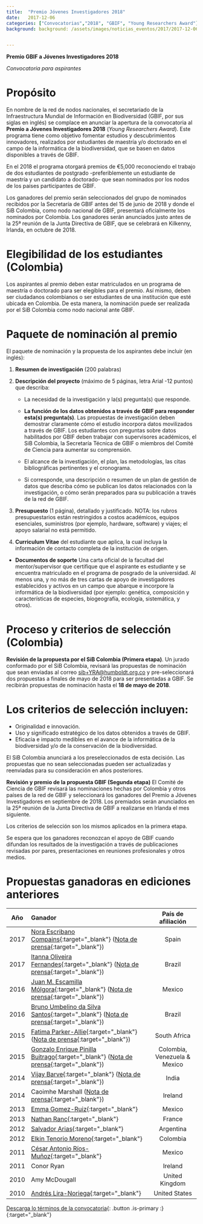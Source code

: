 ```yaml
---
title:  "Premio Jóvenes Investigadores 2018"
date:   2017-12-06
categories: ["Convocatorias","2018", "GBIF", "Young Researchers Award"]
background: background: /assets/images/noticias_eventos/2017/2017-12-06-convocatoria-jovenes-investigadores.png


---
```


**Premio GBIF a Jóvenes Investigadores 2018**

*Convocatoria para aspirantes*

# Propósito

En nombre de la red de nodos nacionales, el secretariado de la Infraestructura Mundial de Información en Biodiversidad (GBIF, por sus siglas en inglés) se complace en anunciar la apertura de la convocatoria al **Premio a Jóvenes Investigadores 2018** (*Young Researchers Award*). Este programa tiene como objetivo fomentar estudios y descubrimientos innovadores, realizados por estudiantes de maestría y/o doctorado en el campo de la informática de la biodiversidad, que se basen en datos disponibles a través de GBIF.  

En el 2018 el programa otorgará premios de €5,000 reconociendo el trabajo de dos estudiantes de postgrado -preferiblemente un estudiante de maestría y un candidato a doctorado- que sean nominados por los nodos de los países participantes de GBIF.  

Los ganadores del premio serán seleccionados del grupo de nominados recibidos por la Secretaría de GBIF antes del 15 de junio de 2018 y donde el SiB Colombia, como nodo nacional de GBIF, presentará oficialmente los nominados por Colombia. Los ganadores serán anunciados justo antes de la 25ª reunión de la Junta Directiva de GBIF, que se celebrará en Kilkenny, Irlanda, en octubre de 2018.  

# Elegibilidad de los estudiantes (Colombia)

Los aspirantes al premio deben estar matriculados en un programa de maestría o doctorado para ser elegibles para el premio. Así mismo, deben ser ciudadanos colombianos o ser estudiantes de una institución que esté ubicada en Colombia. De esta manera, la nominación puede ser realizada por el SiB Colombia como nodo nacional ante GBIF.  

# Paquete de nominación al premio

El paquete de nominación y la propuesta de los aspirantes debe incluir (en inglés):

1. **Resumen de investigación** (200 palabras)  
2. **Descripción del proyecto** (máximo de 5 páginas, letra Arial -12 puntos) que describa:
    + La necesidad de la investigación y la(s) pregunta(s) que responde. 
    + **La función de los datos obtenidos a través de GBIF para responder esta(s) pregunta(s)**. Las propuestas de investigación deben demostrar claramente cómo el estudio incorpora datos movilizados a través de GBIF. Los estudiantes con preguntas sobre datos habilitados por GBIF deben trabajar con supervisores académicos, el SiB Colombia, la Secretaría Técnica de GBIF o miembros del Comité de Ciencia para aumentar su comprensión.  

    + El alcance de la investigación, el plan, las metodologías, las citas bibliográficas pertinentes y el cronograma.  
    + Si corresponde, una descripción o resumen de un plan de gestión de datos que describa cómo se publican los datos relacionados con la investigación, o cómo serán preparados para su publicación a través de la red de GBIF.  

3.   **Presupuesto** (1 página), detallado y justificado. NOTA: los rubros presupuestarios están restringidos a costos académicos, equipos esenciales, suministros (por ejemplo, hardware, software) y viajes; el apoyo salarial no está permitido.
4.   **Curriculum Vitae** del estudiante que aplica, la cual incluya la información de contacto completa de la institución de origen.
 

* **Documentos de soporte**
Una carta oficial de la facultad del mentor/supervisor que certifique que el aspirante es estudiante y se encuentra matriculado en el programa de posgrado de la universidad.
Al menos una, y no más de tres cartas de apoyo de investigadores establecidos y activos en un campo que abarque e incorpore la informática de la biodiversidad (por ejemplo: genética, composición y características de especies, biogeografía, ecología, sistemática, y otros).  
 

# Proceso y criterios de selección (Colombia)

**Revisión de la propuesta por el SiB Colombia (Primera etapa)**. Un jurado conformado por el SiB Colombia, revisará las propuestas de nominación que sean enviadas al correo sib+YRA@humboldt.org.co y pre-seleccionará dos propuestas a finales de mayo de 2018 para ser presentadas a GBIF. Se recibirán propuestas de nominación hasta el **18 de mayo de 2018**.

# Los criterios de selección incluyen:

+ Originalidad e innovación.
+ Uso y significado estratégico de los datos obtenidos a través de GBIF.
+ Eficacia e impacto medibles en el avance de la informática de la biodiversidad y/o de la conservación de la biodiversidad.

El SiB Colombia anunciará a los preseleccionados de esta decisión.
Las propuestas que no sean seleccionadas pueden ser actualizadas y reenviadas para su consideración en años posteriores.

**Revisión y premio de la propuesta GBIF (Segunda etapa)**
El Comité de Ciencia de GBIF revisará las nominaciones hechas por Colombia y otros países de la red de GBIF y seleccionará los ganadores del Premio a Jóvenes Investigadores en septiembre de 2018. Los premiados serán anunciados en la 25ª reunión de la Junta Directiva de GBIF a realizarse en Irlanda el mes siguiente.  

Los criterios de selección son los mismos aplicados en la primera etapa.  

Se espera que los ganadores reconozcan el apoyo de GBIF cuando difundan los resultados de la investigación a través de publicaciones revisadas por pares, presentaciones en reuniones profesionales y otros medios.  

# Propuestas ganadoras en ediciones anteriores

| Año       | Ganador         | País de afiliación  |
| ------------- |:-------------|:-----:|
| 2017 | [Nora Escribano Compains](https://orcid.org/0000-0002-7863-4463){:target="_blank"} ([Nota de prensa](https://www.gbif.org/news/2F6AvopIH6Kw2cKMak6qUM/){:target="_blank"}) | Spain |
| 2017 | [Itanna Oliveira Fernandes](https://orcid.org/0000-0003-1619-4201){:target="_blank"} ([Nota de prensa](https://www.gbif.org/news/5dtOd7KtLik6kAKg44YIK8/){:target="_blank"}) | Brazil |
| 2016 | [Juan M. Escamilla Mólgora](https://orcid.org/0000-0002-3682-9828){:target="_blank"} ([Nota de prensa](https://www.gbif.org/news/82856/){:target="_blank"}) | Mexico |
| 2016 | [Bruno Umbelino da Silva Santos](https://orcid.org/0000-0002-7602-8400){:target="_blank"} ([Nota de prensa](https://www.gbif.org/news/82855/){:target="_blank"}) | Brazil |
| 2015 | [Fatima Parker-Allie](https://orcid.org/0000-0002-0004-9504){:target="_blank"} ([Nota de prensa](https://www.gbif.org/news/82397/){:target="_blank"}) | South Africa |
| 2015 | [Gonzalo Enrique Pinilla Buitrago](http://orcid.org/0000-0002-0065-945X){:target="_blank"} ([Nota de prensa](https://www.gbif.org/news/82396/){:target="_blank"}) | Colombia, Venezuela & Mexico |
| 2014 | [Vijay Barve](http://orcid.org/0000-0002-4852-2567){:target="_blank"} ([Nota de prensa](https://www.gbif.org/news/82353/){:target="_blank"}) | India |
| 2014 | Caoimhe Marshall ([Nota de prensa](https://www.gbif.org/news/82354/){:target="_blank"}) | Ireland |
| 2013 | [Emma Gomez-Ruiz](http://orcid.org/0000-0001-7423-8925){:target="_blank"} | Mexico |
| 2013 | [Nathan Ranc](https://orcid.org/0000-0002-3167-2251){:target="_blank"} | France |
| 2012 | [Salvador Arias](http://orcid.org/0000-0002-3717-435X){:target="_blank"} | Argentina |
| 2012 | [Elkin Tenorio Moreno](http://orcid.org/0000-0002-4065-9163){:target="_blank"} | Colombia |
| 2011 | [César Antonio Ríos-Muñoz](http://orcid.org/0000-0002-3423-8936){:target="_blank"} | Mexico |
| 2011 | Conor Ryan | Ireland
| 2010 | Amy McDougall | United Kingdom |
| 2010 | [Andrés Lira-Noriega](http://orcid.org/0000-0002-3219-0019){:target="_blank"} | United States |

[Descarga lo términos de la convocatoria](https://statics.sibcolombia.net/sib-resources/Docs/YRA-GBIF-2018.pdf){: .button .is-primary :}{:target="_blank"}



